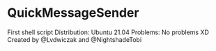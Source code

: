 # QuickMessageSender
First shell script 
Distribution: Ubuntu 21.04
Problems: No problems XD
Created by @Lvdwiczak and @NightshadeTobi


